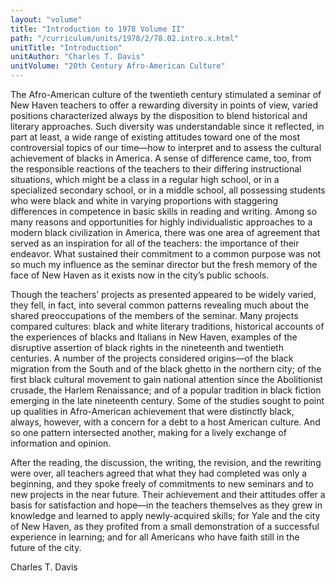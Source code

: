 ```yaml
---
layout: "volume"
title: "Introduction to 1978 Volume II"
path: "/curriculum/units/1978/2/78.02.intro.x.html"
unitTitle: "Introduction"
unitAuthor: "Charles T. Davis"
unitVolume: "20th Century Afro-American Culture"
---
```

<body>
<p>
The Afro-American culture of the twentieth century stimulated a seminar of New Haven teachers to offer a rewarding diversity in points of view, varied positions characterized always by the disposition to blend historical and literary approaches. Such diversity was understandable since it reflected, in part at least, a wide range of existing attitudes toward one of the most controversial topics of our time—how to interpret and to assess the cultural achievement of blacks in America. A sense of difference came, too, from the responsible reactions of the teachers to their differing instructional situations, which might be a class in a regular high school, or in a specialized secondary school, or in a middle school, all possessing students who were black and white in varying proportions with staggering differences in competence in basic skills in reading and writing. Among so many reasons and opportunities for highly individualistic approaches to a modern black civilization in America, there was one area of agreement that served as an inspiration for all of the teachers: the importance of their endeavor. What sustained their commitment to a common purpose was not so much my influence as the seminar director but the fresh memory of the face of New Haven as it exists now in the city’s public schools.
</p>
<p>
Though the teachers’ projects as presented appeared to be widely varied, they fell, in fact, into several common patterns revealing much about the shared preoccupations of the members of the seminar. Many projects compared cultures: black and white literary traditions, historical accounts of the experiences of blacks and Italians in New Haven, examples of the disruptive assertion of black rights in the nineteenth and twentieth centuries. A number of the projects considered origins—of the black migration from the South and of the black ghetto in the northern city; of the first black cultural movement to gain national attention since the Abolitionist crusade, the Harlem Renaissance; and of a popular tradition in black fiction emerging in the late nineteenth century. Some of the studies sought to point up qualities in Afro-American achievement that were distinctly black, always, however, with a concern for a debt to a host American culture. And so one pattern intersected another, making for a lively exchange of information and opinion.
</p>
<p>
After the reading, the discussion, the writing, the revision, and the rewriting were over, all teachers agreed that what they had completed was only a beginning, and they spoke freely of commitments to new seminars and to new projects in the near future. Their achievement and their attitudes offer a basis for satisfaction and hope—in the teachers themselves as they grew in knowledge and learned to apply newly-acquired skills; for Yale and the city of New Haven, as they profited from a small demonstration of a successful experience in learning; and for all Americans who have faith still in the future of the city.
</p>
<p>
Charles T. Davis
</p>
</body>